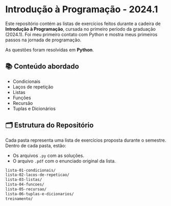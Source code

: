 # Introdução à Programação - 2024.1

Este repositório contém as listas de exercícios feitos durante a cadeira de **Introdução à Programação**, cursada no primeiro período da graduação (2024.1). Foi meu primeiro contato com Python e mostra meus primeiros passos na jornada de programação.

As questões foram resolvidas em **Python**.

## 📚 Conteúdo abordado

- Condicionais
- Laços de repetição
- Listas
- Funções
- Recursão
- Tuplas e Dicionários

## 🗂 Estrutura do Repositório

Cada pasta representa uma lista de exercícios proposta durante o semestre. Dentro de cada pasta, estão:

- Os arquivos `.py` com as soluções.
- O arquivo `.pdf` com o enunciado original da lista.

```bash
lista-01-condicionais/
lista-02-lacos-de-repeticao/
lista-03-listas/
lista-04-funcoes/
lista-05-recursao/
lista-06-tuplas-e-dicionarios/
treinamento/

